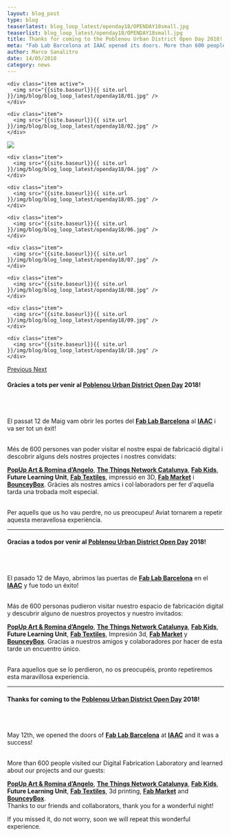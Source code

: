 ```yaml
---
layout: blog_post
type: blog
teaserlatest: blog_loop_latest/openday18/OPENDAY18small.jpg
teaserlist: blog_loop_latest/openday18/OPENDAY18small.jpg
title: Thanks for coming to the Poblenou Urban District Open Day 2018!
meta: "Fab Lab Barcelona at IAAC opened its doors. More than 600 people visited our Digital Fabrication Laboratory and learned about our projects."
author: Marco Sanalitro
date: 14/05/2018 
category: news
---
```


<!--<img src= "http://www.fablabbcn.org/img/blog/blog_loop_latest/openday17/openday171.jpg" align="middle"> 
<br>



<!----- Image Slider ----------------------------- Image Slider -------------->


<div id="carousel-example-generic" class="carousel slide" data-ride="carousel">

<!--------------- Wrapper for slides --------------->

  <div class="carousel-inner" role="listbox">
   
    <div class="item active">
      <img src="{{site.baseurl}}{{ site.url }}/img/blog/blog_loop_latest/openday18/01.jpg" />
    </div>
    
    <div class="item">
      <img src="{{site.baseurl}}{{ site.url }}/img/blog/blog_loop_latest/openday18/02.jpg" />
    </div>

  <div class="item">
      <img src="{{site.baseurl}}{{ site.url }}/img/blog/blog_loop_latest/openday18/03.jpg" />
    </div>
    
    <div class="item">
      <img src="{{site.baseurl}}{{ site.url }}/img/blog/blog_loop_latest/openday18/04.jpg" />
    </div>
    
    <div class="item">
      <img src="{{site.baseurl}}{{ site.url }}/img/blog/blog_loop_latest/openday18/05.jpg" />
    </div>
    
    <div class="item">
      <img src="{{site.baseurl}}{{ site.url }}/img/blog/blog_loop_latest/openday18/06.jpg" />
    </div>
    
    <div class="item">
      <img src="{{site.baseurl}}{{ site.url }}/img/blog/blog_loop_latest/openday18/07.jpg" />
    </div>
    
    <div class="item">
      <img src="{{site.baseurl}}{{ site.url }}/img/blog/blog_loop_latest/openday18/08.jpg" />
    </div>
    
    <div class="item">
      <img src="{{site.baseurl}}{{ site.url }}/img/blog/blog_loop_latest/openday18/09.jpg" />
    </div>
    
    <div class="item">
      <img src="{{site.baseurl}}{{ site.url }}/img/blog/blog_loop_latest/openday18/10.jpg" />
    </div>
</div>

<!-------------------- Controls --------------------->

  <a class="left carousel-control" href="#carousel-example-generic" role="button" data-slide="prev">
    <span class="glyphicon glyphicon-chevron-left" aria-hidden="true"></span>
    <span class="sr-only">Previous</span>
  </a>
  <a class="right carousel-control" href="#carousel-example-generic" role="button" data-slide="next">
    <span class="glyphicon glyphicon-chevron-right" aria-hidden="true"></span>
    <span class="sr-only">Next</span>
  </a>
</div>

<p><h4>Gràcies a tots per venir al <strong><a href="http://www.poblenouurbandistrict.com">Poblenou Urban District Open Day</a></strong> 2018!</h4><br><br>

El passat 12 de Maig vam obrir les portes del <strong><a href="http://fablabbcn.org/">Fab Lab Barcelona</a></strong> al <strong><a href="https://iaac.net/">IAAC</a></strong> i va ser tot un èxit!<br><br>

Més de 600 persones van poder visitar el nostre espai de fabricació digital i descobrir alguns dels nostres projectes i nostres convidats: 

<strong><a href="http://www.popupart.es/2018/05/08/popup-art-presenta-modo-subjuntivo-en-el-open-day-de-poblenou/">PopUp Art & Romina d’Angelo</a></strong>, <strong><a href="https://www.thethingsnetwork.org/community/barcelona/">The Things Network Catalunya</a></strong>, <strong><a href="http://kids.fablabbcn.org/">Fab Kids</a></strong>, <strong>Future Learning Unit</strong>, <strong><a href="http://fabtextiles.org/">Fab Textiles</a></strong>, impressió en 3D, <strong><a href="http://market.fablabs.io/">Fab Market</a></strong> i <strong><a href="https://www.facebook.com/bounceybox/">BounceyBox</a></strong>. Gràcies als nostres amics i col·laboradors per fer d'aquella tarda una trobada molt especial.<br><br></p>

<p>Per aquells que us ho vau perdre, no us preocupeu! Aviat tornarem a repetir aquesta meravellosa experiència.<br></p>

______

<p><h4>Gracias a todos por venir al <strong><a href="http://www.poblenouurbandistrict.com">Poblenou Urban District Open Day</a></strong> 2018!</h4><br><br>

El pasado 12 de Mayo, abrimos las puertas de <strong><a href="http://fablabbcn.org/">Fab Lab Barcelona</a></strong> en el <strong><a href="https://iaac.net/">IAAC</a></strong> y fue todo un éxito!<br><br>

Más de 600 personas pudieron visitar nuestro espacio de fabricación digital y descubrir alguno de nuestros proyectos y nuestro invitados: 

<strong><a href="http://www.popupart.es/2018/05/08/popup-art-presenta-modo-subjuntivo-en-el-open-day-de-poblenou/">PopUp Art & Romina d’Angelo</a></strong>, <strong><a href="https://www.thethingsnetwork.org/community/barcelona/">The Things Network Catalunya</a></strong>, <strong><a href="http://kids.fablabbcn.org/">Fab Kids</a></strong>, <strong>Future Learning Unit</strong>, <strong><a href="http://fabtextiles.org/">Fab Textiles</a></strong>, Impresión 3d, <strong><a href="http://market.fablabs.io/">Fab Market</a></strong> y <strong><a href="https://www.facebook.com/bounceybox/">BounceyBox</a></strong>. Gracias a nuestros amigos y colaboradores por hacer de esta tarde un encuentro único.<br><br></p>

<p>Para aquellos que se lo perdieron, no os preocupéis, pronto repetiremos esta maravillosa experiencia.<br></p>

______


<p><h4>Thanks for coming to the <strong><a href="http://www.poblenouurbandistrict.com">Poblenou Urban District Open Day</a></strong> 2018!</h4><br><br>

May 12th, we opened the doors of <strong><a href="http://fablabbcn.org/">Fab Lab Barcelona</a></strong> at <strong><a href="https://iaac.net/">IAAC</a></strong> and it was a success!<br><br>

More than 600 people visited our Digital Fabrication Laboratory and learned about our projects and our guests:

<strong><a href="http://www.popupart.es/2018/05/08/popup-art-presenta-modo-subjuntivo-en-el-open-day-de-poblenou/">PopUp Art & Romina d’Angelo</a></strong>, <strong><a href="https://www.thethingsnetwork.org/community/barcelona/">The Things Network Catalunya</a></strong>, <strong><a href="http://kids.fablabbcn.org/">Fab Kids</a></strong>, <strong>Future Learning Unit</strong>, <strong><a href="http://fabtextiles.org/">Fab Textiles</a></strong>, 3d printing, <strong><a href="http://market.fablabs.io/">Fab Market</a></strong> and <strong><a href="https://www.facebook.com/bounceybox/">BounceyBox</a></strong>.<br> 
Thanks to our friends and collaborators, thank you for a wonderful night!<br></p>

<p>If you missed it, do not worry, soon we will repeat this wonderful experience.<br></p>


